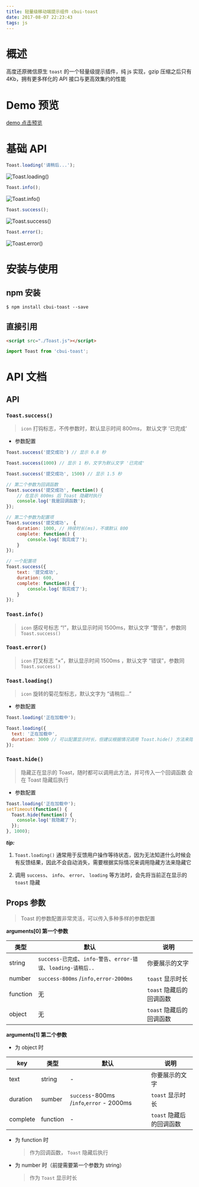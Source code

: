 ```yaml
---
title: 轻量级移动端提示组件 cbui-toast
date: 2017-08-07 22:23:43
tags: js
---
```


# 概述

高度还原微信原生 `toast` 的一个轻量级提示插件，纯 js 实现，gzip 压缩之后只有 4Kb，拥有更多样化的 API 接口与更高效集约的性能

# Demo 预览

[demo 点击预览](https://yishibakaien.github.io/cbui-toast/build/)

# 基础 API

```js
Toast.loading('请稍后...');
```

![Toast.loading()](screenshot/1.png)

```js
Toast.info();
```

![Toast.info()](screenshot/2.png)

```js
Toast.success();
```

![Toast.success()](screenshot/3.png)

```js
Toast.error();
```

![Toast.error()](screenshot/4.png)

# 安装与使用

## npm 安装

```shell
$ npm install cbui-toast --save
```

## 直接引用

```html
<script src="./Toast.js"></script>
```

```js
import Toast from 'cbui-toast';
```

# API 文档

## API

### `Toast.success()`

> `icon` 打钩标志，不传参数时，默认显示时间 800ms， 默认文字 '已完成'

- 参数配置

```js
Toast.success('提交成功') // 显示 0.8 秒

Toast.success(1000) // 显示 1 秒，文字为默认文字 '已完成'

Toast.success('提交成功', 1500) // 显示 1.5 秒

// 第二个参数为回调函数
Toast.success('提交成功', function() {
    // 在显示 800ms 后 Toast 隐藏时执行
    console.log('我是回调函数');
});

// 第二个参数为配置项
Toast.success('提交成功'， {
    duration: 1000, // 持续时长(ms)，不填默认 800
    complete: function() {
        console.log('我完成了');
    }
});

// 一个配置项
Toast.success({
    text: '提交成功',
    duration: 600,
    complete: function() {
        console.log('我完成了');
    }
});
```

### `Toast.info()`

> `icon` 感叹号标志 “!”，默认显示时间 1500ms，默认文字 “警告”，参数同 `Toast.success()`

### `Toast.error()`

> `icon` 打叉标志 “×”，默认显示时间 1500ms ，默认文字 “错误”，参数同 `Toast.success()`

### `Toast.loading()`

> `icon` 旋转的菊花型标志，默认文字为 “请稍后...”

- 参数配置

```js
Toast.loading('正在加载中');

Toast.loading({
  text: '正在加载中',
  duration: 3000 // 可以配置显示时长，但建议根据情况调用 Toast.hide() 方法来隐藏
});
```

### `Toast.hide()`

> 隐藏正在显示的 Toast，随时都可以调用此方法，并可传入一个回调函数 会在 Toast 隐藏后执行

- 参数配置

```js
Toast.loading('正在加载中');
setTimeout(function() {
  Toast.hide(function() {
    console.log('我隐藏了');
  });
}, 1000);
```

_**tip:**_

1.  `Toast.loading()` 通常用于反馈用户操作等待状态，因为无法知道什么时候会有反馈结果，因此不会自动消失，需要根据实际情况来调用隐藏方法来隐藏它

2.  调用 `success`、 `info`、 `error`、 `loading` 等方法时，会先将当前正在显示的 `toast` 隐藏

## Props 参数

> Toast 的参数配置非常灵活，可以传入多种多样的参数配置

**arguments[0] 第一个参数**

| 类型     | 默认                                                            | 说明                     |
| -------- | --------------------------------------------------------------- | ------------------------ |
| string   | `success-已完成`、`info-警告`、`error-错误`、`loading-请稍后..` | 你要展示的文字           |
| number   | `success-800ms` /`info,error-2000ms`                            | `toast` 显示时长         |
| function | 无                                                              | `toast` 隐藏后的回调函数 |
| object   | 无                                                              | `toast` 隐藏后的回调函数 |

**arguments[1] 第二个参数**

- 为 object 时

| key      | 类型     | 默认                                     | 说明                     |
| -------- | -------- | ---------------------------------------- | ------------------------ |
| text     | string   | -                                        | 你要展示的文字           |
| duration | sumber   | `success`-800ms /`info`,`error` - 2000ms | `toast` 显示时长         |
| complete | function | -                                        | `toast` 隐藏后的回调函数 |

- 为 function 时

  > 作为回调函数， `Toast` 隐藏后执行

- 为 number 时（前提需要第一个参数为 string）
  > 作为 `Toast` 显示时长
